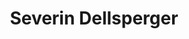 ---
title: "Severin Dellsperger"
draft: false
type: about-us
# post image
image: "images/ins/about-us/severin-dellsperger.png"
# meta description
description: ""
# weight determines the order in which the team members are listed in the about us page
weight: 3
email: "severin.dellsperger@ost.ch"
function: 
  - "Network Engineer"
tags:
  - "cloudnative"
  - "ansible"
  - "python"
  - "segmentrouting"
  - "linux"
---